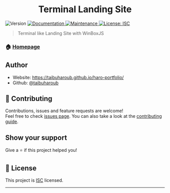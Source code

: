 <h1 align="center"> Terminal Landing Site </h1>
<p>
  <img alt="Version" src="https://img.shields.io/badge/version-1.0.0-blue.svg?cacheSeconds=2592000" />
  <a href="https://github.com/taibuharoub/terminal-landing-site#readme" target="_blank">
    <img alt="Documentation" src="https://img.shields.io/badge/documentation-yes-brightgreen.svg" />
  </a>
  <a href="https://github.com/taibuharoub/terminal-landing-site/graphs/commit-activity" target="_blank">
    <img alt="Maintenance" src="https://img.shields.io/badge/Maintained%3F-yes-green.svg" />
  </a>
  <a href="https://github.com/taibuharoub/terminal-landing-site/blob/master/LICENSE" target="_blank">
    <img alt="License: ISC" src="https://img.shields.io/github/license/taibuharoub/terminal-landing-site" />
  </a>
</p>

> Terminal like Landing Site with WinBoxJS

### 🏠 [Homepage](https://github.com/taibuharoub/terminal-landing-site#readme)

## Author

* Website: https://taibuharoub.github.io/haro-portfolio/
* Github: [@taibuharoub](https://github.com/taibuharoub)

## 🤝 Contributing

Contributions, issues and feature requests are welcome!<br />Feel free to check [issues page](https://github.com/taibuharoub/terminal-landing-site/issues). You can also take a look at the [contributing guide](https://github.com/taibuharoub/terminal-landing-site/blob/master/CONTRIBUTING.md).

## Show your support

Give a ⭐️ if this project helped you!

## 📝 License

This project is [ISC](https://github.com/taibuharoub/terminal-landing-site/blob/master/LICENSE) licensed.

***
